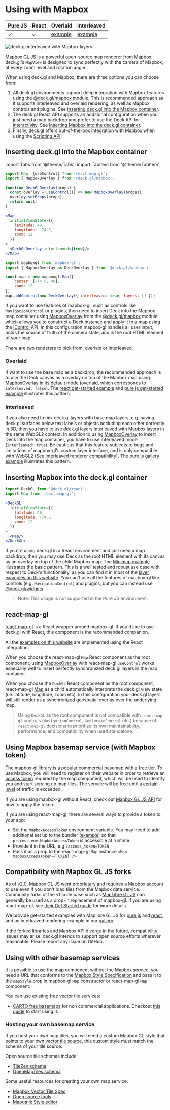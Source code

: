 # Using with Mapbox

| Pure JS | React | Overlaid | Interleaved |
| ----- | ----- | ----- | ----- |
|  ✓ | ✓ | [example](https://github.com/visgl/deck.gl/tree/9.0-release/examples/get-started/pure-js/mapbox) | [example](https://deck.gl/gallery/mapbox-overlay) |

![deck.gl interleaved with Mapbox layers](https://raw.github.com/visgl/deck.gl-data/master/images/whats-new/mapbox-layers.jpg)

[Mapbox GL JS](https://github.com/mapbox/mapbox-gl-js) is a powerful open-source map renderer from [Mapbox](https://mapbox.com). deck.gl's `MapView` is designed to sync perfectly with the camera of Mapbox, at every zoom level and rotation angle.

When using deck.gl and Mapbox, there are three options you can choose from:

1. All deck.gl environments support deep integration with Mapbox features using the [@deck.gl/mapbox](../../api-reference/mapbox/overview.md) module. This is recommended approach as it supports interleaved and overlaid rendering, as well as Mapbox controls and plugins. See [Inserting deck.gl into the Mapbox container](#inserting-deckgl-into-the-mapbox-container).
2. The deck.gl React API supports an additional configuration when you just need a map backdrop and prefer to use the Deck API for [interactivity](../../developer-guide/interactivity.md). See [Inserting Mapbox into the deck.gl container](#inserting-mapbox-into-the-deckgl-container).
3. Finally, deck.gl offers out-of-the-box integration with Mapbox when using the [Scripting API](https://deck.gl/docs/get-started/using-standalone#using-the-scripting-api).

## Inserting deck.gl into the Mapbox container

import Tabs from '@theme/Tabs';
import TabItem from '@theme/TabItem';

<Tabs groupId="environment">
  <TabItem value="react" label="React">

```jsx
import Map, {useControl} from 'react-map-gl';
import { MapboxOverlay } from '@deck.gl/mapbox';

function DeckGLOverlay(props) {
  const overlay = useControl(() => new MapboxOverlay(props));
  overlay.setProps(props);
  return null;
}

<Map 
  initialViewState={{
    latitude: 40,
    longitude: -74.5,
    zoom: 12
  }}
>
  <DeckGLOverlay interleaved={true}/>
</Map>
```

  </TabItem>
  <TabItem value="pure-js" label="Pure JS">

```js
import mapboxgl from 'mapbox-gl';
import { MapboxOverlay as DeckOverlay } from '@deck.gl/mapbox';

const map = new mapboxgl.Map({
    center: [-74.5, 40],
    zoom: 12
})
map.addControl(new DeckOverlay({ interleaved: true, layers: [] }))
```

  </TabItem>
</Tabs>

If you want to use features of mapbox-gl, such as controls like `NavigationControl` or plugins, then need to insert Deck into the Mapbox map container using [MapboxOverlay](../../api-reference/mapbox/mapbox-overlay) from the [@deck.gl/mapbox](../../api-reference/mapbox/overview.md) module, which allows you to construct a Deck instance and apply it to a map using the [IControl](https://docs.mapbox.com/mapbox-gl-js/api/markers/#icontrol) API. In this configuration mapbox-gl handles all user input, holds the source of truth of the camera state, and is the root HTML element of your map.

There are two renderers to pick from, overlaid or interleaved.

### Overlaid

If want to use the base map as a backdrop, the recommended approach is to use the Deck canvas as a overlay on top of the Mapbox map using [MapboxOverlay](../../api-reference/mapbox/mapbox-overlay) in its default mode (overlaid, which corresponds to `interleaved: false`). The [react get-started example](https://github.com/visgl/deck.gl/tree/9.0-release/examples/get-started/react/mapbox/) and [pure js get-started example](https://github.com/visgl/deck.gl/tree/9.0-release/examples/get-started/pure-js/mapbox/) illustrates this pattern.

### Interleaved

If you also need to mix deck.gl layers with base map layers, e.g. having deck.gl surfaces below text labels or objects occluding each other correctly in 3D, then you have to use deck.gl layers interleaved with Mapbox layers in the same WebGL2 context. In addition to using [MapboxOverlay](../../api-reference/mapbox/mapbox-overlay#using-with-react-map-gl) to insert Deck into the map container, you have to use interleaved mode (`interleaved: true`). Be cautious that this feature subjects to bugs and limitations of mapbox-gl's custom layer interface, and is only compatible with WebGL2 (See [interleaved renderer compatibility](../../api-reference/mapbox/overview#interleaved-renderer-compatibility)). The [pure js gallery example](https://github.com/visgl/deck.gl/tree/9.0-release/examples/gallery/src/mapbox-overlay.html) illustrates this pattern.

## Inserting Mapbox into the deck.gl container

```jsx
import DeckGL from '@deck.gl/react';
import Map from 'react-map-gl';

<DeckGL 
  initialViewState={{
    latitude: 40,
    longitude: -74.5,
    zoom: 12
  }}
>
  <Map/>
</DeckGL>
```

If you're using deck.gl in a React environment and just need a map backdrop, then you may use Deck as the root HTML element with its canvas as an overlay on top of the child Mapbox map. The [Minimap example](https://deck.gl/examples/multi-view) illustrates the basic pattern. This is a well tested and robust use case with respect to Deck's functionality, as you can find it in most of the [layer examples on this website](https://deck.gl/examples). You can't use all the features of mapbox-gl like controls (e.g. `NavigationControl`) and plugins, but you can instead use [@deck.gl/widgets](../../api-reference/widgets/overview). 

> Note: This usage is not supported in the Pure JS environment.

## react-map-gl

[react-map-gl](https://github.com/visgl/react-map-gl) is a React wrapper around mapbox-gl. If you'd like to use deck.gl with React, this component is the recommended companion.

All the [examples on this website](https://github.com/visgl/deck.gl/tree/9.0-release/examples/website) are implemented using the React integration.

When you choose the react-map-gl `Map` React component as the root component, using [MapboxOverlay](../../api-reference/mapbox/mapbox-overlay#using-with-react-map-gl) with react-map-gl `useControl` works especially well to insert perfectly synchronized deck.gl layers in the map container. 

When you choose the `DeckGL` React component as the root component, react-map-gl [Map](https://visgl.github.io/react-map-gl/docs/api-reference/map) as a child automatically interprets the deck.gl view state (i.e. latitude, longitude, zoom etc). In this configuration your deck.gl layers will still render as a synchronized geospatial overlay over the underlying map.

> Using `DeckGL` as the root component is not compatible with `react-map-gl` controls (`NavigationControl`, `GeolocateControl` etc.) because of `react-map-gl` decisions to prioritize its own maintainability, performance, and compatibility when used standalone.

## Using Mapbox basemap service (with Mapbox token)

The mapbox-gl library is a popular commercial basemap with a free tier. To use Mapbox, you will need to register on their website in order to retrieve an [access token](https://docs.mapbox.com/help/how-mapbox-works/access-tokens/) required by the map component, which will be used to identify you and start serving up map tiles. The service will be free until a [certain level](https://www.mapbox.com/pricing/) of traffic is exceeded.

If you are using mapbox-gl without React, check out [Mapbox GL JS API](https://docs.mapbox.com/mapbox-gl-js/api/#accesstoken) for how to apply the token.

If you are using react-map-gl, there are several ways to provide a token to your app:

* Set the `MapboxAccessToken` environment variable. You may need to add additional set up to the bundler ([example](https://webpack.js.org/plugins/environment-plugin/)) so that `process.env.MapboxAccessToken` is accessible at runtime.
* Provide it in the URL, e.g `?access_token=TOKEN`
* Pass it as a prop to the react-map-gl `Map` instance `<Map mapboxAccessToken={TOKEN} />`

## Compatibility with Mapbox GL JS forks

As of v2.0, Mapbox GL JS [went proprietary](https://github.com/mapbox/mapbox-gl-js/blob/main/CHANGELOG.md#200) and requires a Mapbox account to use even if you don't load tiles from the Mapbox data service. Community forks of the v1 code base such as [MapLibre GL JS](https://maplibre.org) can generally be used as a drop-in replacement of mapbox-gl. If you are using react-map-gl, see [their Get Started guide](http://visgl.github.io/react-map-gl/docs/get-started) for more details.

We provide get-started examples with Maplibre GL JS for [pure js](https://github.com/visgl/deck.gl/tree/9.0-release/examples/get-started/pure-js/maplibre/) and [react](https://github.com/visgl/deck.gl/tree/9.0-release/examples/get-started/react/maplibre/), and an interleaved rendering example in our [gallery](https://github.com/visgl/deck.gl/tree/9.0-release/examples/gallery/src/maplibre-overlay.html).

If the forked libraries and Mapbox API diverge in the future, compatibility issues may arise. deck.gl intends to support open source efforts wherever reasonable. Please report any issue on GitHub.

## Using with other basemap services

It is possible to use the map component without the Mapbox service, you need a URL that conforms to the [Mapbox Style Specification](https://www.mapbox.com/mapbox-gl-js/style-spec) and pass it to the `mapStyle` prop in mapbox-gl `Map` constructor or react-map-gl `Map` component.

You can use existing free vector tile services:

- [CARTO free basemaps](https://carto.com/basemaps) for non commercial applications. Checkout [this guide](../../api-reference/carto/basemap.md) to start using it.

### Hosting your own basemap service

If you host your own map tiles, you will need a custom Mapbox GL style that points to your own [vector tile source](https://www.mapbox.com/mapbox-gl-js/style-spec/), this custom style must match the schema of your tile source.

Open source tile schemas include:

- [TileZen schema](https://tilezen.readthedocs.io/en/latest/layers/)
- [OpenMapTiles schema ](https://openmaptiles.org/schema/)

Some useful resources for creating your own map service:

- [Mapbox Vector Tile Spec](https://www.mapbox.com/developers/vector-tiles/)
- [Open source tools](https://github.com/mapbox/awesome-vector-tiles)
- [Maputnik Style editor](https://maputnik.github.io)
